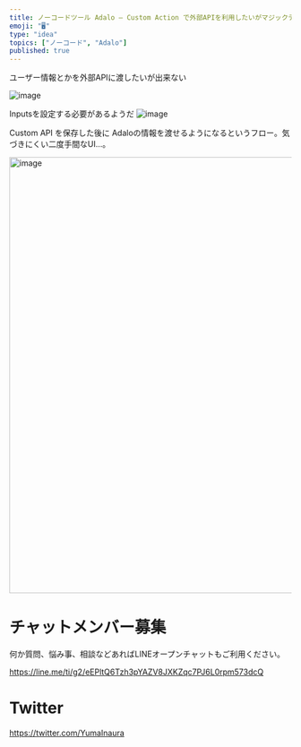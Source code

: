 ```yaml
---
title: ノーコードツール Adalo – Custom Action で外部APIを利用したいがマジックテキストが使えない ( Nothing Av
emoji: "🖥"
type: "idea"
topics: ["ノーコード", "Adalo"]
published: true
---
```


ユーザー情報とかを外部APIに渡したいが出来ない

![image](https://user-images.githubusercontent.com/13635059/200756202-803acd34-2a5e-408f-a47d-755aa47f747c.png)

Inputsを設定する必要があるようだ
![image](https://user-images.githubusercontent.com/13635059/200756210-29bbfc2f-c7a4-4d2c-988d-45f7962338bb.png)

Custom API を保存した後に Adaloの情報を渡せるようになるというフロー。気づきにくい二度手間なUI…。

<img width="779" alt="image" src="https://user-images.githubusercontent.com/13635059/200756639-eea842cd-a6b0-4a51-9dee-c3ef71735bc3.png">


# チャットメンバー募集


何か質問、悩み事、相談などあればLINEオープンチャットもご利用ください。

https://line.me/ti/g2/eEPltQ6Tzh3pYAZV8JXKZqc7PJ6L0rpm573dcQ


# Twitter

https://twitter.com/YumaInaura

